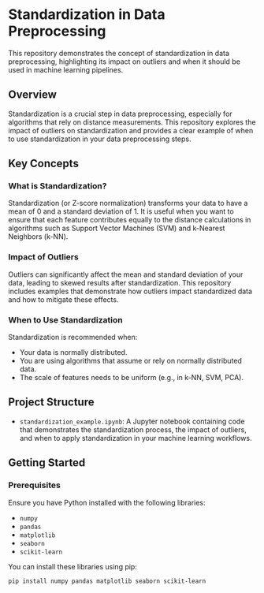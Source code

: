 # Standardization in Data Preprocessing

This repository demonstrates the concept of standardization in data preprocessing, highlighting its impact on outliers and when it should be used in machine learning pipelines.

## Overview

Standardization is a crucial step in data preprocessing, especially for algorithms that rely on distance measurements. This repository explores the impact of outliers on standardization and provides a clear example of when to use standardization in your data preprocessing steps.

## Key Concepts

### What is Standardization?

Standardization (or Z-score normalization) transforms your data to have a mean of 0 and a standard deviation of 1. It is useful when you want to ensure that each feature contributes equally to the distance calculations in algorithms such as Support Vector Machines (SVM) and k-Nearest Neighbors (k-NN).

### Impact of Outliers

Outliers can significantly affect the mean and standard deviation of your data, leading to skewed results after standardization. This repository includes examples that demonstrate how outliers impact standardized data and how to mitigate these effects.

### When to Use Standardization

Standardization is recommended when:

- Your data is normally distributed.
- You are using algorithms that assume or rely on normally distributed data.
- The scale of features needs to be uniform (e.g., in k-NN, SVM, PCA).

## Project Structure

- `standardization_example.ipynb`: A Jupyter notebook containing code that demonstrates the standardization process, the impact of outliers, and when to apply standardization in your machine learning workflows.

## Getting Started

### Prerequisites

Ensure you have Python installed with the following libraries:

- `numpy`
- `pandas`
- `matplotlib`
- `seaborn`
- `scikit-learn`

You can install these libraries using pip:

```bash
pip install numpy pandas matplotlib seaborn scikit-learn
